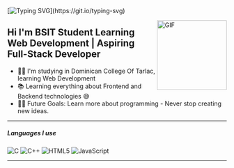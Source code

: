 [![Typing SVG](https://readme-typing-svg.demolab.com?font=Fira+Code&size=30&duration=2000&pause=1000&color=7DE5ED&width=435&lines=Hi!+I'm+Joyce+Kenn;BSIT+1st+year+student;Welcome+to+my+profile.)](https://git.io/typing-svg)

<img align="right" alt="GIF" height="160px" src="https://media.giphy.com/media/26tn33aiTi1jkl6H6/giphy.gif" />

## Hi I'm BSIT Student Learning Web Development | Aspiring Full-Stack Developer

- 👨‍💻 I'm studying in Dominican College Of Tarlac, learning Web Development
- 📚 Learning everything about Frontend and Backend technologies 😅
- 💪🏼 Future Goals: Learn more about programming - Never stop creating new ideas.

---

##### Languages I use

![C](https://img.shields.io/badge/-C-000000?style=flat&logo=c)
![C++](https://img.shields.io/badge/-C++-000000?style=flat&logo=c%2B%2B)
![HTML5](https://img.shields.io/badge/-HTML5-000000?style=flat&logo=html5)
![JavaScript](https://img.shields.io/badge/-JavaScript-000000?style=flat&logo=javascript)


---
